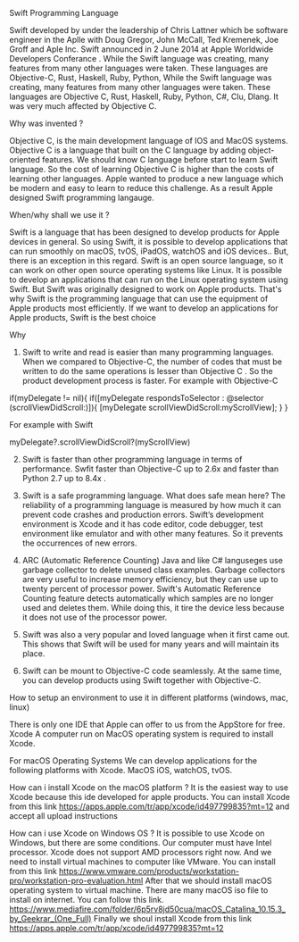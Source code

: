 Swift Programming Language

  Swift developed by under the leadership of Chris Lattner which be software engineer in the Aplle with Doug Gregor, John McCall, Ted Kremenek, Joe Groff and Aple Inc. Swift announced in  2 June 2014  at Apple Worldwide Developers Conferance .
While the Swift language was creating, many features from many other languages were taken. These languages are Objective-C, Rust, Haskell, Ruby, Python,  While the Swift language was creating, many features from many other languages were taken. These languages are Objective C, Rust, Haskell, Ruby, Python, C#, Clu, Dlang.  It was very much affected by Objective C.

Why was invented ?

  Objective C, is the main development language of IOS and MacOS systems. Objective C is a language that built on the C language by adding object-oriented features. We should know C language before start to learn Swift language. So the cost of learning Objective C is higher than the costs of learning other languages. Apple wanted to produce a new language which be modern and easy to learn to reduce this challenge. As a result Apple designed Swift programming langauge. 
  
  When/why shall we use it ?
  
  Swift is a language that has been designed to develop products for Apple devices in general. So using Swift, it is possible to develop applications that can run smoothly on macOS, tvOS, iPadOS, watchOS and iOS devices.. But, there is an exception in this regard. Swift is an open source language, so it can work on other open source operating systems like Linux.  It is possible to develop an applications that can run on the Linux operating system using Swift.  But  Swift was originally designed to work on Apple products. That's why Swift is the programming language that can use the equipment of Apple products most efficiently.
If we want to develop an applications for Apple products, Swift is the best choice

Why
1)	Swift to write and read is easier than many programming languages. When we compared to Objective-C, the number of codes that must be written to do the same operations is lesser than Objective C . So the product development process is faster. 
For example  with Objective-C

if(myDelegate != nil){
  if([myDelegate respondsToSelector :
      @selector (scrollViewDidScroll:)]){
      [myDelegate scrollViewDidScroll:myScrollView];
      }
 }
 
 For example with Swift
 
 myDelegate?.scrollViewDidScroll?(myScrollView)
 
 
 2)	Swift is faster than other programming language in terms of performance.
 Swfit faster than Objective-C up to 2.6x and faster than Python 2.7 up to 8.4x .
 
 3)	Swift is a safe programming language. What does safe mean here? The reliability of a programming language is measured by how much it can prevent code crashes and production errors. Swift’s development environment is Xcode and it has code editor, code debugger, test environment like emulator and with other many features. So it prevents the occurrences of new errors.
 4)	ARC (Automatic Reference Counting) 
Java and like C# languseges use garbage collector to delete unused class examples. Garbage collectors are very useful to increase memory efficiency, but they can use up to twenty percent of processor power. 
Swift's Automatic Reference Counting feature detects automatically which samples are no longer used and deletes them. 
While doing this, it tire the device less because it does not use of the processor power.
 5)	Swift was also a very popular and loved language when it first came out. This shows that Swift will be used for many years and will maintain its place.


 6) Swift can be mount to Objective-C code seamlessly. At the same time, you can develop products using Swift together with Objective-C.
 
 How to setup an environment to use it in different platforms (windows, mac, linux)
 
 
 There is only one IDE that Apple can offer to us from the AppStore for free. Xcode
A computer run on MacOS operating system is required to install Xcode.

  For macOS Operating Systems
We can develop applications for the following platforms with Xcode. MacOS iOS, watchOS, tvOS.

How can i install Xcode on the macOS platform ?
 It is the easiest way to use Xcode because this ide developed for apple products.
You can install Xcode from this link  https://apps.apple.com/tr/app/xcode/id497799835?mt=12 and accept all upload instructions

How can i use Xcode on Windows OS ?
It is possible to use Xcode on Windows, but there are some conditions. Our computer must have Intel processor. Xcode does not support AMD processors right now. And we need to install virtual machines to computer like VMware. You can install from this link https://www.vmware.com/products/workstation-pro/workstation-pro-evaluation.html
After that we should install macOS operating system to virtual machine. There are many macOS iso file to install on internet. You can follow this link. 
https://www.mediafire.com/folder/6p5rv8jd50cua/macOS_Catalina_10.15.3_by_Geekrar_(One_Full)
Finally we shoul install Xcode from this link https://apps.apple.com/tr/app/xcode/id497799835?mt=12








